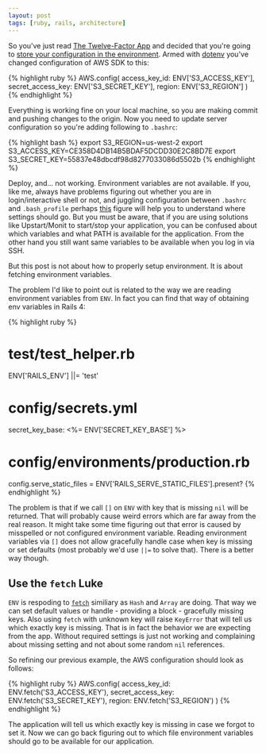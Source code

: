 ```yaml
---
layout: post
tags: [ruby, rails, architecture]
---
```

So you've just read [The Twelve-Factor App][1] and decided that you're going to
[store your configuration in the environment][2]. Armed with [dotenv][3] you've changed
configuration of AWS SDK to this:

{% highlight ruby %}
AWS.config(
  access_key_id:      ENV['S3_ACCESS_KEY'],
  secret_access_key:  ENV['S3_SECRET_KEY'],
  region:             ENV['S3_REGION']
)
{% endhighlight %}

Everything is working fine on your local machine, so you are making commit and pushing
changes to the origin. Now you need to update server configuration so you're adding following to
`.bashrc`:

{% highlight bash %}
export S3_REGION=us-west-2
export S3_ACCESS_KEY=CE358D4DB14B5BDAF5DCDD30E2C8BD7E
export S3_SECRET_KEY=55837e48dbcdf98d8277033086d5502b
{% endhighlight %}

Deploy, and... not working. Environment variables are not available. If you, like me,
always have problems figuring out whether you are in login/interactive shell or not, and
juggling configuration between `.bashrc` and `.bash_profile` perhaps [this][4] figure
will help you to understand where settings should go. But you must be aware, that if
you are using solutions like Upstart/Monit to start/stop your application, you can be
confused about which variables and what PATH is available for the application. From the other
hand you still want same variables to be available when you log in via SSH.

But this post is not about how to properly setup environment. It is about fetching
environment variables.

The problem I'd like to point out is related to the way
we are reading environment variables from `ENV`. In fact you can find that way of
obtaining env variables in Rails 4:

{% highlight ruby %}
# test/test_helper.rb
ENV['RAILS_ENV'] ||= 'test'

# config/secrets.yml
secret_key_base: <%= ENV['SECRET_KEY_BASE'] %>

# config/environments/production.rb
config.serve_static_files = ENV['RAILS_SERVE_STATIC_FILES'].present?
{% endhighlight %}

The problem is that if we call `[]` on `ENV` with key that is missing `nil` will
be returned. That will probably cause weird errors which are far away from the real reason.
It might take some time figuring out that error is caused by misspelled or not configured
environment variable. Reading environment variables via `[]` does not allow gracefully
handle case when key is missing or set defaults (most probably we'd use `||=` to solve that).
There is a better way though.

## Use the `fetch` Luke

`ENV` is respoding to [`fetch`][5] similiary as `Hash` and `Array` are doing. That way
we can set default values or handle - providing a block - gracefully missing
keys. Also using `fetch` with unknown key will raise `KeyError` that will tell
us which exactly key is missing. That is in fact the behavior we are expecting from the app.
Without required settings is just not working and complaining about missing
setting and not about some random `nil` references.

So refining our previous example, the AWS configuration should look as follows:

{% highlight ruby %}
AWS.config(
  access_key_id:      ENV.fetch('S3_ACCESS_KEY'),
  secret_access_key:  ENV.fetch('S3_SECRET_KEY'),
  region:             ENV.fetch('S3_REGION')
)
{% endhighlight %}

The application will tell us which exactly key is missing in case we forgot to set it. Now
we can go back figuring out to which file environment variables should go to be available for
our application.

[1]: http://12factor.net/
[2]: http://12factor.net/config
[3]: https://github.com/bkeepers/dotenv
[4]: http://s0.cyberciti.org/uploads/cms/2015/01/BashStartupfiles.jpg
[5]: http://www.ruby-doc.org/core-2.2.0/ENV.html#method-c-fetch
